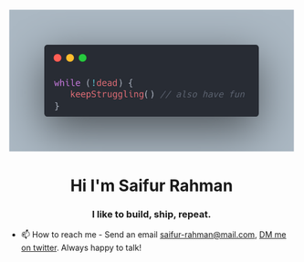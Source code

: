 <div align="center">
<img width="500" alt="code-snippets" src="./assets/images/code.png">
</div>

<h1 align="center">Hi I'm Saifur Rahman</h1>
<h3 align="center">I like to build, ship, repeat.</h3>

- 📫 How to reach me - Send an email [saifur-rahman@mail.com](saifur-rahman@mail.com), [DM me on twitter](https://x.com/devSaifur). Always happy to talk!
